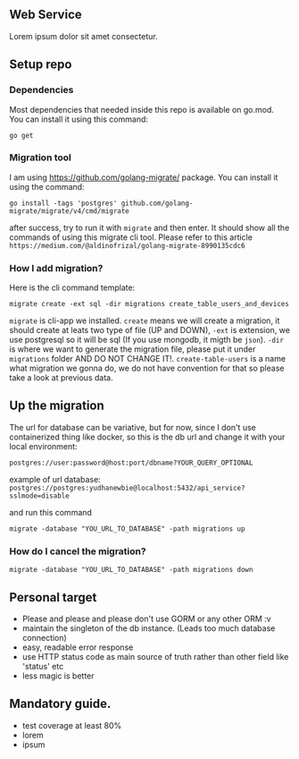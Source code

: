 ## Web Service

Lorem ipsum dolor sit amet consectetur.

## Setup repo

### Dependencies

Most dependencies that needed inside this repo is available on go.mod.  
You can install it using this command:

```
go get
```

### Migration tool

I am using https://github.com/golang-migrate/ package.
You can install it using the command:

```
go install -tags 'postgres' github.com/golang-migrate/migrate/v4/cmd/migrate
```

after success, try to run it with `migrate` and then enter. It should show all the commands
of using this migrate cli tool. Please refer to this article `https://medium.com/@aldinofrizal/golang-migrate-8990135cdc6`

### How I add migration?

Here is the cli command template:

```
migrate create -ext sql -dir migrations create_table_users_and_devices
```

`migrate` is cli-app we installed. `create` means we will create a migration, it should create at leats two type of file (UP and DOWN), `-ext` is extension, we use postgresql so it will be sql (If you use mongodb, it migth be `json`). `-dir` is where we want to generate the migration file, please put it under `migrations` folder AND DO NOT CHANGE IT!. `create-table-users` is a name what migration we gonna do, we do not have convention for that so please take a look at previous data.

## Up the migration

The url for database can be variative, but for now, since I don't use containerized thing like docker, so this is the db url and change it with your local environment:

```
postgres://user:password@host:port/dbname?YOUR_QUERY_OPTIONAL
```

example of url database: `postgres://postgres:yudhanewbie@localhost:5432/api_service?sslmode=disable`

and run this command

```
migrate -database "YOU_URL_TO_DATABASE" -path migrations up
```

### How do I cancel the migration?

```
migrate -database "YOU_URL_TO_DATABASE" -path migrations down
```

## Personal target

- Please and please and please don't use GORM or any other ORM :v
- maintain the singleton of the db instance. (Leads too much database connection)
- easy, readable error response
- use HTTP status code as main source of truth rather than other field like 'status' etc
- less magic is better

## Mandatory guide.

- test coverage at least 80%
- lorem
- ipsum
